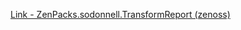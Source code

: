 [Link - ZenPacks.sodonnell.TransformReport (zenoss)](https://github.com/zenoss/ZenPacks.sodonnell.TransformReport)
